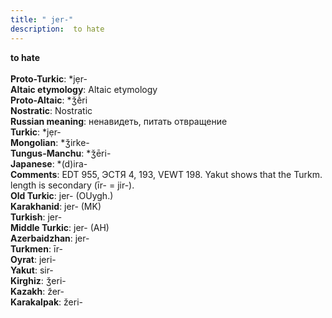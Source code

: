 ```yaml
---
title: " jer-"
description:  to hate
---
```

<p data-pagefind-weight="0.5">
<strong> to hate</strong><br><br>
<strong>Proto-Turkic</strong>:  *jẹr-<br>
<strong>Altaic etymology</strong>:  Altaic etymology<br>
<strong> Proto-Altaic</strong>:  *ǯḕri<br>
<strong>Nostratic</strong>:  Nostratic<br>
<strong>Russian meaning</strong>:  ненавидеть, питать отвращение<br>
<strong>Turkic</strong>:  *jẹr-<br>
<strong>Mongolian</strong>:  *ǯirke-<br>
<strong>Tungus-Manchu</strong>:  *ǯēri-<br>
<strong>Japanese</strong>:  *(d)ira-<br>
<strong>Comments</strong>:  EDT 955, ЭСТЯ 4, 193, VEWT 198. Yakut shows that the Turkm. length is secondary (īr- = jir-).<br>
<strong>Old Turkic</strong>:  jer- (OUygh.)<br>
<strong>Karakhanid</strong>:  jer- (MK)<br>
<strong>Turkish</strong>:  jer-<br>
<strong>Middle Turkic</strong>:  jer- (AH)<br>
<strong>Azerbaidzhan</strong>:  jer-<br>
<strong>Turkmen</strong>:  īr-<br>
<strong>Oyrat</strong>:  jeri-<br>
<strong>Yakut</strong>:  sir-<br>
<strong>Kirghiz</strong>:  ǯeri-<br>
<strong>Kazakh</strong>:  žer-<br>
<strong>Karakalpak</strong>:  žeri-<br>

</p>
